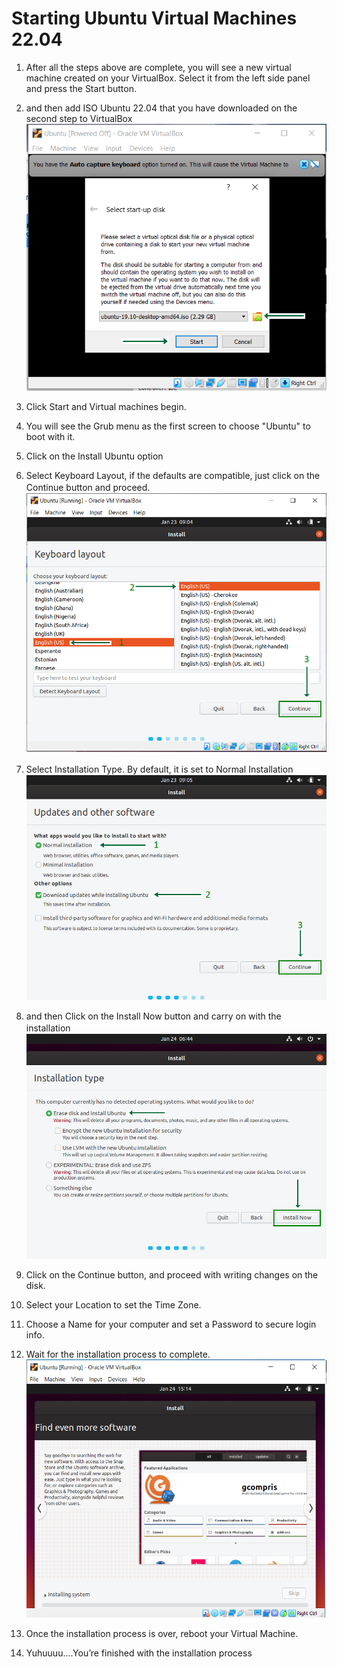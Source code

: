 # Starting Ubuntu Virtual Machines 22.04

1. After all the steps above are complete, you will see a new virtual machine created on your VirtualBox. Select it from the left side panel and press the Start button.

2. and then add ISO Ubuntu 22.04 that you have downloaded on the second step to VirtualBox
![ubuntu-1](img/ubuntu/ub1.png)

3. Click Start and Virtual machines begin.
4. You will see the Grub menu as the first screen to choose "Ubuntu" to boot with it.
5. Click on the Install Ubuntu option
6. Select Keyboard Layout, if the defaults are compatible, just click on the Continue button and proceed.
ㅤ![ubuntu-2](img/ubuntu/ub2.png)

7. Select Installation Type. By default, it is set to Normal Installation
ㅤ![ubuntu-3](img/ubuntu/ub3.png)

8. and then Click on the Install Now button and carry on with the installation
ㅤ![ubuntu-4](img/ubuntu/ub4.png)

9. Click on the Continue button, and proceed with writing changes on the disk.
10. Select your Location to set the Time Zone.
11. Choose a Name for your computer and set a Password to secure login info.
12. Wait for the installation process to complete.
![ubuntu-5](img/ubuntu/ub5.png)

13. Once the installation process is over, reboot your Virtual Machine.
14. Yuhuuuu....You’re finished with the installation process